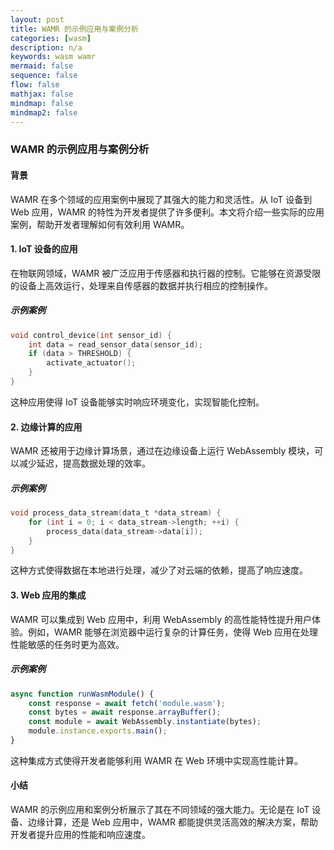 ```yaml
---
layout: post
title: WAMR 的示例应用与案例分析
categories: [wasm]
description: n/a
keywords: wasm wamr
mermaid: false
sequence: false
flow: false
mathjax: false
mindmap: false
mindmap2: false
---
```


### WAMR 的示例应用与案例分析

#### 背景
WAMR 在多个领域的应用案例中展现了其强大的能力和灵活性。从 IoT 设备到 Web 应用，WAMR 的特性为开发者提供了许多便利。本文将介绍一些实际的应用案例，帮助开发者理解如何有效利用 WAMR。

#### 1. IoT 设备的应用

在物联网领域，WAMR 被广泛应用于传感器和执行器的控制。它能够在资源受限的设备上高效运行，处理来自传感器的数据并执行相应的控制操作。

##### 示例案例

```c
void control_device(int sensor_id) {
    int data = read_sensor_data(sensor_id);
    if (data > THRESHOLD) {
        activate_actuator();
    }
}
```

这种应用使得 IoT 设备能够实时响应环境变化，实现智能化控制。

#### 2. 边缘计算的应用

WAMR 还被用于边缘计算场景，通过在边缘设备上运行 WebAssembly 模块，可以减少延迟，提高数据处理的效率。

##### 示例案例

```c
void process_data_stream(data_t *data_stream) {
    for (int i = 0; i < data_stream->length; ++i) {
        process_data(data_stream->data[i]);
    }
}
```

这种方式使得数据在本地进行处理，减少了对云端的依赖，提高了响应速度。

#### 3. Web 应用的集成

WAMR 可以集成到 Web 应用中，利用 WebAssembly 的高性能特性提升用户体验。例如，WAMR 能够在浏览器中运行复杂的计算任务，使得 Web 应用在处理性能敏感的任务时更为高效。

##### 示例案例

```javascript
async function runWasmModule() {
    const response = await fetch('module.wasm');
    const bytes = await response.arrayBuffer();
    const module = await WebAssembly.instantiate(bytes);
    module.instance.exports.main();
}
```

这种集成方式使得开发者能够利用 WAMR 在 Web 环境中实现高性能计算。

#### 小结

WAMR 的示例应用和案例分析展示了其在不同领域的强大能力。无论是在 IoT 设备、边缘计算，还是 Web 应用中，WAMR 都能提供灵活高效的解决方案，帮助开发者提升应用的性能和响应速度。